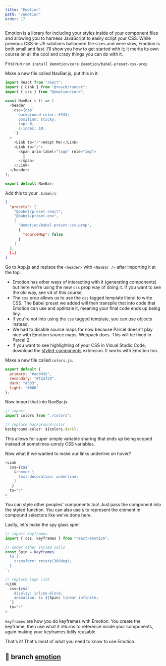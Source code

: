 ```yaml
---
title: "Emotion"
path: "/emotion"
order: 17
---
```


Emotion is a library for including your styles inside of your component files and allowing you to harness JavaScript to easily script your CSS. While previous CSS-in-JS solutions ballooned file sizes and were slow, Emotion is both small and fast. I'll show you how to get started with it; it merits its own course on all the cool and crazy things you can do with it.

First run `npm install @emotion/core @emotion/babel-preset-css-prop`

Make a new file called NavBar.js, put this in it:

```javascript
import React from "react";
import { Link } from "@reach/router";
import { css } from "@emotion/core";

const NavBar = () => (
  <header
    css={css`
      background-color: #333;
      position: sticky;
      top: 0;
      z-index: 10;
    `}
  >
    <Link to="/">Adopt Me!</Link>
    <Link to="/">
      <span aria-label="logo" role="img">
        🐩
      </span>
    </Link>
  </header>
);

export default NavBar;
```

Add this to your `.babelrc`

```json
{
  "presets": [
    "@babel/preset-react",
    "@babel/preset-env",
    [
      "@emotion/babel-preset-css-prop",
      {
        "sourceMap": false
      }
    ]
  ],
  […]
}

```

Go to App.js and replace the `<header>` with `<NavBar />` after importing it at the top.

- Emotion has other ways of interacting with it (generating components) but here we're using the new `css` prop way of doing it. If you want to see the old way, see v4 of this course.
- The `css` prop allows us to use the `css` tagged template literal to write CSS. The Babel preset we added will then transpile that into code that Emotion can use and optimzie it, meaning your final code ends up being tiny.
- If you're not into using the `css` tagged template, you can use objects instead.
- We had to disable source maps for now because Parcel doesn't play nice with Emotion source maps. Webpack does. This will be fixed in Parcel 2.
- If you want to see highlighting of your CSS in Visual Studio Code, download the [styled-components][sc] extension. It works with Emotion too.

Make a new file called `colors.js`.

```javascript
export default {
  primary: "#ad343e",
  secondary: "#f2af29",
  dark: "#333",
  light: "#000"
};
```

Now import that into NavBar.js

```javascript
// import
import colors from "./colors";

// replace background-color
background-color: ${colors.dark};
```

This allows for super simple variable sharing that ends up being scoped instead of sometimes-unruly CSS variables.

Now what if we wanted to make our links underline on hover?

```javascript
<Link
  css={css`
    &:hover {
      text-decoration: underline;
    }
  `}
  to="/"
>
```

You can style other peoples' components too! Just pass the component into the styled function. You can also use `&` to represent the element in compound selectors like we've done here.

Lastly, let's make the spy glass spin!

```javascript
// import keyframes
import { css, keyframes } from "react-emotion";

// under other styled calls
const Spin = keyframes`
  to {
    transform: rotate(360deg);
  }
`;

// replace logo link
<Link
  css={css`
    display: inline-block;
    animation: 1s ${Spin} linear infinite;
  `}
  to="/"
>
```

`keyframes` are how you do keyframes with Emotion. You create the keyframe, then use what it returns to reference inside your components, again making your keyframes tidily reusable.

That's it! That's most of what you need to know to use Emotion.

## 🌳 branch [emotion](https://github.com/btholt/complete-intro-to-react-v5/tree/emotion)

[sc]: https://marketplace.visualstudio.com/items?itemName=mf.vscode-styled-components&WT.mc_id=react-github-brholt
